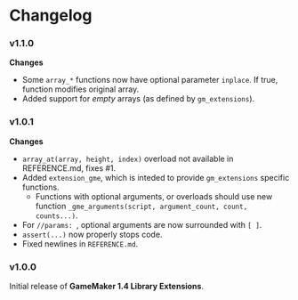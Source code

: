 # Changelog

### v1.1.0
**Changes**
* Some `array_*` functions now have optional parameter `inplace`. If true, function modifies original array.
* Added support for *empty* arrays (as defined by `gm_extensions`).

### v1.0.1
**Changes**
* `array_at(array, height, index)` overload not available in REFERENCE.md, fixes #1.
* Added `extension_gme`, which is inteded to provide `gm_extensions` specific functions.
    * Functions with optional arguments, or overloads should use new function `_gme_arguments(script, argument_count, count, counts...)`.
* For `//params: `, optional arguments are now surrounded with `[ ]`.
* `assert(...)` now properly stops code.
* Fixed newlines in `REFERENCE.md`.

### v1.0.0
Initial release of **GameMaker 1.4 Library Extensions**.
